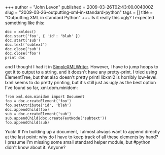 +++
author = "John Levon"
published = 2009-03-26T02:43:00.004000Z
slug = "2009-03-26-outputting-xml-in-standard-python"
tags = []
title = "Outputting XML in standard Python"
+++
Is it really this ugly? I expected something like this:  
  

    doc = xmldoc()
    doc.start('foo', { 'id': 'blah' })
    doc.start('sub')
    doc.text('subtext')
    doc.close('sub')
    doc.close('foo')
    print doc

  
  
and I thought I had it in
[SimpleXMLWriter](http://effbot.org/zone/xml-writer.htm). However, I
have to jump hoops to get it to output to a string, and it doesn't have
any pretty-print. I tried using ElementTree, but that also doesn't
pretty print! libxml2 is horribly low-level. lxml seems to do pretty
printing, but it's still just as ugly as the best option I've found so
far, xml.dom.minidom:  
  

    from xml.dom.minidom import Document
    foo = doc.createElement('foo')
    foo.setAttribute('id', 'blah')
    doc.appendChild(foo)
    sub = doc.createElement('sub')
    sub.appendChild(doc.createTextNode('subtext'))
    foo.appendChild(sub)

  
  
Yuck! If I'm building up a document, I almost always want to append
directly at the last point: why do I have to keep track of all these
elements by hand? I presume I'm missing some small standard helper
module, but \#python didn't know about it. Anyone?
